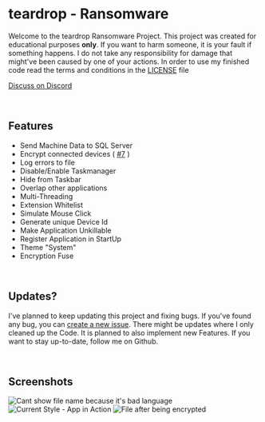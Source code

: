 # teardrop - Ransomware
Welcome to the teardrop Ransomware Project. This project was created for educational purposes <b>only</b>. If you want to harm someone, it is your fault if something happens. I do not take any responsibility for damage that might've been caused by one of your actions. In order to use my finished code read the terms and conditions in the [LICENSE](LICENSE) file

[Discuss on Discord](https://discord.com/invite/KBEZtp2Jtd)

<br>

## Features
- Send Machine Data to SQL Server
- Encrypt connected devices ( [#7](https://github.com/hackthedev/teardrop/issues/7) )
- Log errors to file
- Disable/Enable Taskmanager
- Hide from Taskbar
- Overlap other applications
- Multi-Threading
- Extension Whitelist
- Simulate Mouse Click
- Generate unique Device Id
- Make Application Unkillable
- Register Application in StartUp
- Theme "System"
- Encryption Fuse 

<br>

## Updates?
I've planned to keep updating this project and fixing bugs. If you've found any bug, you can [create a new issue](https://github.com/hackthedev/teardrop/issues). There might be updates where I only cleaned up the Code. It is planned to also implement new Features. If you want to stay up-to-date, follow me on Github.

<br>

## Screenshots
<img title="Cant show file name because it's bad language" src="https://shy-devils.life-is-pa.in/6bO0ev.jpeg" />
<img title="Current Style - App in Action" src="https://shy-devils.life-is-pa.in/YnaurD.gif" />
<img title="File after being encrypted" src="https://shy-devils.life-is-pa.in/YCurqy.png" />
